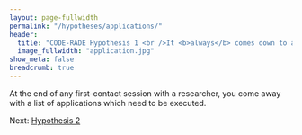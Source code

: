 ```yaml
---
layout: page-fullwidth
permalink: "/hypotheses/applications/"
header:
  title: "CODE-RADE Hypothesis 1 <br />It <b>always</b> comes down to an application"
  image_fullwidth: "application.jpg"
show_meta: false
breadcrumb: true
---
```


At the end of any first-contact session with a researcher, you come away with a list of applications which need to be executed.

Next: <a href="{{ site.url }}/hypotheses/dependencies/">Hypothesis 2</a>
